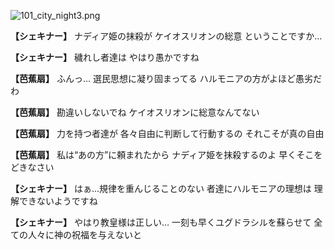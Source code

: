 
![101_city_night3.png](../images/backgrounds/101_city_night3.png)

**【シェキナー】**
ナディア姫の抹殺が
ケイオスリオンの総意
ということですか…

**【シェキナー】**
穢れし者達は
やはり愚かですね

**【芭蕉扇】**
ふんっ…
選民思想に凝り固まってる
ハルモニアの方がよほど愚劣だわ

**【芭蕉扇】**
勘違いしないでね
ケイオスリオンに総意なんてない

**【芭蕉扇】**
力を持つ者達が
各々自由に判断して行動するの
それこそが真の自由

**【芭蕉扇】**
私は“あの方”に頼まれたから
ナディア姫を抹殺するのよ
早くそこをどきなさい

**【シェキナー】**
はぁ…規律を重んじることのない
者達にハルモニアの理想は
理解できないようですね

**【シェキナー】**
やはり教皇様は正しい…
一刻も早くユグドラシルを蘇らせて
全ての人々に神の祝福を与えないと